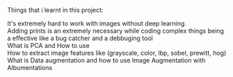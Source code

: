 Things that i learnt in this project:

It's extremely hard to work with images without deep learning.  
Adding prints is an extremely necessary while coding complex things being a effective like a bug catcher and a debbuging tool  
What is PCA and How to use  
How to extract image features like (grayscale, color, lbp, sobel, prewitt, hog)  
What is Data augmentation and how to use Image Augmentation with Albumentations  
